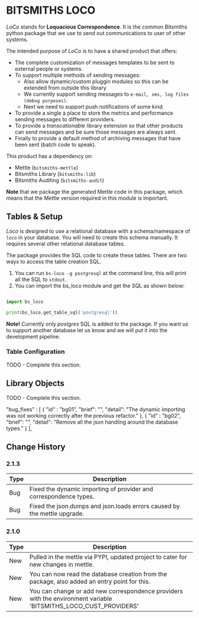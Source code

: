 # BITSMITHS LOCO #

*LoCo* stands for **Loquacious Correspondence**. It is the common Bitsmiths python package that we use to send out communications to
user of other systems.

The intended purpose of *LoCo* is to have a shared product that offers:

- The complete customization of messages templates to be sent to external people or systems.
- To support multiple methods of sending messages:
  - Also allow dynamic/custom pluggin modules so this can be extended from outside this library
  - We currently support sending messages to `e-mail, sms, log files (debug purposes)`.
  - Next we need to support push notifications of some kind.
- To provide a single a place to store the metrics and performance sending messages to different providers.
- To provide a *transcationable* library extension so that other products can send messages and be sure those messages are always sent.
- Finally to provide a default method of archiving messages that have been sent (batch code to speak).

This product has a dependency on:

- Mettle (`bitsmiths-mettle`)
- Bitsmiths Library (`bitsmiths-lib`)
- Bitsmiths Auditing (`bitsmiths-audit`)


**Note** that we package the generated Mettle code in this package, which means that the Mettle version required in this module is important.

## Tables & Setup ##

*Loco* is designed to use a relational database with a schema/namespace of `loco` in your database. You will need to create this schema manually.
It requires several other relational database tables.

The package provides the SQL code to create these tables. There are two ways to access the table creation SQL.

1. You can run `bs-loco -g postgresql` at the command line, this will print all the SQL to `stdout`.
2. You can import the bs_loco module and get the SQL as shown below:

```python

import bs_loco

print(bs_loco.get_table_sql('postgresql'))

```

**Note!** Currently only *postgres* SQL is added to the package. If you want us to support another database let
us know and we will put it into the development pipeline.

### Table Configuration ###

TODO - Complete this section.

## Library Objects ##

TODO - Complete this section.



  "bug_fixes" : [
    {
      "id" : "bg01",
      "brief": "",
      "detail": "The dynamic importing was not working correctly after the previous refactor."
    },
    {
      "id" : "bg02",
      "brief": "",
      "detail": "Remove all the json handling around the database types."
    }
  ],


## Change History ##

### 2.1.3 ###

| Type | Description |
| ---- | ----------- |
| Bug  | Fixed the dynamic importing of provider and correspondence types. |
| Bug  | Fixed the json.dumps and json.loads errors caused by the mettle upgrade. |


### 2.1.0 ###

| Type | Description |
| ---- | ----------- |
| New  | Pulled in the mettle via PYPI, updated project to cater for new changes in mettle. |
| New  | You can now read the database creation from the package, also added an entry point for this. |
| New  | You can change or add new correspondence providers with the environment variable 'BITSMITHS_LOCO_CUST_PROVIDERS' |
